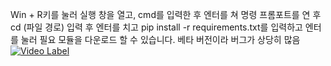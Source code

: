 Win + R키를 눌러 실행 창을 열고, cmd를 입력한 후 엔터를 쳐 명령 프롬포트를 연 후 cd (파일 경로) 입력 후 엔터를 치고 pip install -r requirements.txt를 입력하고 엔터를 눌러 필요 모듈을 다운로드 할 수 있습니다.
베타 버전이라 버그가 상당히 많음
[![Video Label](http://img.youtube.com/vi/x648mloUWaQ/0.jpg)](https://youtu.be/x648mloUWaQ)
